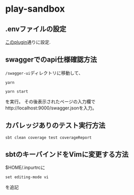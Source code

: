 # play-sandbox
## .envファイルの設定
[このplugin](https://github.com/mefellows/sbt-dotenv)通りに設定.

## swaggerでのapi仕様確認方法
`/swagger-ui`ディレクトリに移動して、

```shell script
yarn

yarn start
```

を実行。
その後表示されたページの入力欄でhttp://localhost:9000/swagger.jsonを入力。

## カバレッジありのテスト実行方法
```shell script
sbt clean coverage test coverageReport
```

## sbtのキーバインドをVimに変更する方法
$HOME/.inpurtrcに
```
set editing-mode vi
```
を追記
